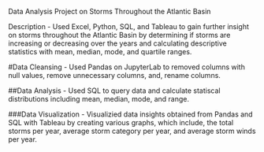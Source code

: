 Data Analysis Project on Storms Throughout the Atlantic Basin

Description - Used Excel, Python, SQL, and Tableau to gain further insight on storms throughout the Atlantic Basin 
by determining if storms are increasing or decreasing over the years and calculating descriptive statistics 
with mean, median, mode, and quartile ranges.

#Data Cleansing - Used Pandas on JupyterLab to removed columns with null values, remove unnecessary columns, and, rename columns.

##Data Analysis - Used SQL to query data and calculate statiscal distributions including mean, median, mode, and range.

###Data Visualization - Visualizied data insights obtained from Pandas and SQL with Tableau by creating various graphs, which include, 
the total storms per year, average storm category per year, and average storm winds per year.
